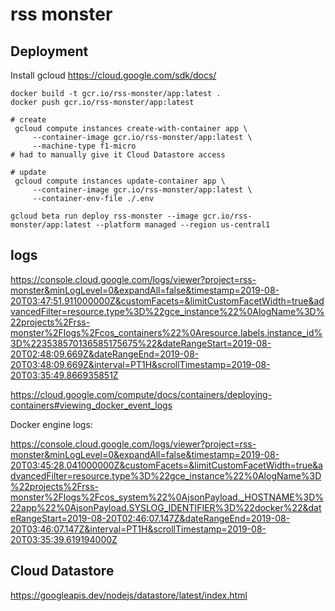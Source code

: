 # rss monster

## Deployment

Install gcloud https://cloud.google.com/sdk/docs/

```
docker build -t gcr.io/rss-monster/app:latest .
docker push gcr.io/rss-monster/app:latest
```

```
# create
 gcloud compute instances create-with-container app \
     --container-image gcr.io/rss-monster/app:latest \
     --machine-type f1-micro
# had to manually give it Cloud Datastore access

# update
 gcloud compute instances update-container app \
     --container-image gcr.io/rss-monster/app:latest \
     --container-env-file ./.env
```

```
gcloud beta run deploy rss-monster --image gcr.io/rss-monster/app:latest --platform managed --region us-central1
```

## logs

https://console.cloud.google.com/logs/viewer?project=rss-monster&minLogLevel=0&expandAll=false&timestamp=2019-08-20T03:47:51.911000000Z&customFacets=&limitCustomFacetWidth=true&advancedFilter=resource.type%3D%22gce_instance%22%0AlogName%3D%22projects%2Frss-monster%2Flogs%2Fcos_containers%22%0Aresource.labels.instance_id%3D%223538570136585175675%22&dateRangeStart=2019-08-20T02:48:09.669Z&dateRangeEnd=2019-08-20T03:48:09.669Z&interval=PT1H&scrollTimestamp=2019-08-20T03:35:49.866935851Z

https://cloud.google.com/compute/docs/containers/deploying-containers#viewing_docker_event_logs

Docker engine logs:

https://console.cloud.google.com/logs/viewer?project=rss-monster&minLogLevel=0&expandAll=false&timestamp=2019-08-20T03:45:28.041000000Z&customFacets=&limitCustomFacetWidth=true&advancedFilter=resource.type%3D%22gce_instance%22%0AlogName%3D%22projects%2Frss-monster%2Flogs%2Fcos_system%22%0AjsonPayload._HOSTNAME%3D%22app%22%0AjsonPayload.SYSLOG_IDENTIFIER%3D%22docker%22&dateRangeStart=2019-08-20T02:46:07.147Z&dateRangeEnd=2019-08-20T03:46:07.147Z&interval=PT1H&scrollTimestamp=2019-08-20T03:35:39.619194000Z

## Cloud Datastore

https://googleapis.dev/nodejs/datastore/latest/index.html
